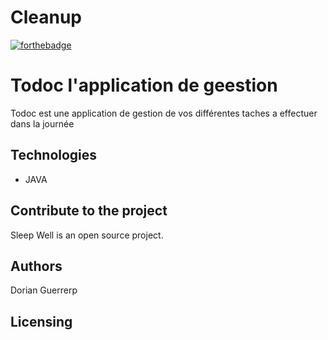 # Cleanup

 [![forthebadge](https://forthebadge.com/images/badges/made-with-java.svg)](https://forthebadge.com)

# Todoc l'application de geestion

Todoc est une application de gestion de vos différentes taches a effectuer dans la journée

## Technologies
- JAVA

## Contribute to the project

Sleep Well is an open source project.

## Authors

Dorian Guerrerp

## Licensing

